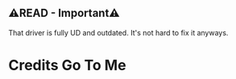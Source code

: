 ## ⚠READ - Important⚠
That driver is fully UD and outdated. 
It's not hard to fix it anyways.

# Credits Go To Me
